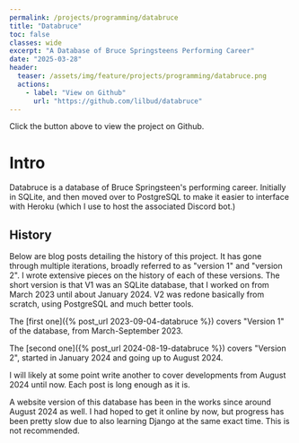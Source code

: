 ```yaml
---
permalink: /projects/programming/databruce
title: "Databruce"
toc: false
classes: wide
excerpt: "A Database of Bruce Springsteens Performing Career"
date: "2025-03-28"
header:
  teaser: /assets/img/feature/projects/programming/databruce.png
  actions:
    - label: "View on Github"
      url: "https://github.com/lilbud/databruce"
---
```


Click the button above to view the project on Github.

# Intro
Databruce is a database of Bruce Springsteen's performing career. Initially in SQLite, and then moved over to PostgreSQL to make it easier to interface with Heroku (which I use to host the associated Discord bot.)

## History
Below are blog posts detailing the history of this project. It has gone through multiple iterations, broadly referred to as "version 1" and "version 2". I wrote extensive pieces on the history of each of these versions. The short version is that V1 was an SQLite database, that I worked on from March 2023 until about January 2024. V2 was redone basically from scratch, using PostgreSQL and much better tools.

The [first one]({% post_url 2023-09-04-databruce %}) covers "Version 1" of the database, from March-September 2023. 

The [second one]({% post_url 2024-08-19-databruce %}) covers "Version 2", started in January 2024 and going up to August 2024.

I will likely at some point write another to cover developments from August 2024 until now. Each post is long enough as it is.

A website version of this database has been in the works since around August 2024 as well. I had hoped to get it online by now, but progress has been pretty slow due to also learning Django at the same exact time. This is not recommended.